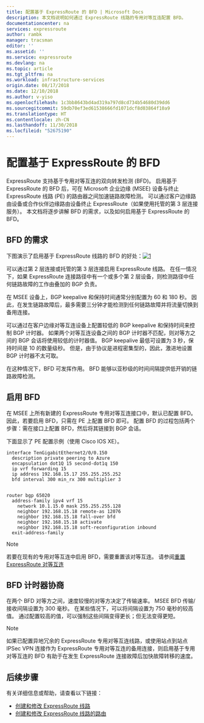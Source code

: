 ```yaml
---
title: 配置基于 ExpressRoute 的 BFD | Microsoft Docs
description: 本文档说明如何通过 ExpressRoute 线路的专用对等互连配置 BFD。
documentationcenter: na
services: expressroute
author: rambk
manager: tracsman
editor: ''
ms.assetid: ''
ms.service: expressroute
ms.devlang: na
ms.topic: article
ms.tgt_pltfrm: na
ms.workload: infrastructure-services
origin.date: 08/17/2018
ms.date: 12/10/2018
ms.author: v-yiso
ms.openlocfilehash: 1c3bb8643bd4ad319a797d8cd734b54680d39dd6
ms.sourcegitcommit: 59db70ef3ed61538666fd1071dcf8d03864f10a9
ms.translationtype: HT
ms.contentlocale: zh-CN
ms.lasthandoff: 11/30/2018
ms.locfileid: "52675190"
---
```

# <a name="configure-bfd-over-expressroute"></a>配置基于 ExpressRoute 的 BFD

ExpressRoute 支持基于专用对等互连的双向转发检测 (BFD)。 启用基于 ExpressRoute 的 BFD 后，可在 Microsoft 企业边缘 (MSEE) 设备与终止 ExpressRoute 线路 (PE) 的路由器之间加速链路故障检测。 可以通过客户边缘路由设备或合作伙伴边缘路由设备终止 ExpressRoute（如果使用托管的第 3 层连接服务）。 本文档将逐步讲解 BFD 的需求，以及如何启用基于 ExpressRoute 的 BFD。

## <a name="need-for-bfd"></a>BFD 的需求

下图演示了启用基于 ExpressRoute 线路的 BFD 的好处：[![1]][1]

可以通过第 2 层连接或托管的第 3 层连接启用 ExpressRoute 线路。 在任一情况下，如果 ExpressRoute 连接路径中有一个或多个第 2 层设备，则检测路径中任何链路故障的工作由叠加的 BGP 负责。

在 MSEE 设备上，BGP keepalive 和保持时间通常分别配置为 60 和 180 秒。 因此，在发生链路故障后，最多需要三分钟才能检测到任何链路故障并将流量切换到备用连接。

可以通过在客户边缘对等互连设备上配置较低的 BGP keepalive 和保持时间来控制 BGP 计时器。 如果两个对等互连设备之间的 BGP 计时器不匹配，则对等方之间的 BGP 会话将使用较低的计时器值。 BGP keepalive 最低可设置为 3 秒，保持时间是 10 的数量级秒。 但是，由于协议是进程密集型的，因此，激进地设置 BGP 计时器不太可取。

在这种情况下，BFD 可发挥作用。 BFD 能够以亚秒级的时间间隔提供低开销的链路故障检测。 


## <a name="enabling-bfd"></a>启用 BFD

在 MSEE 上所有新建的 ExpressRoute 专用对等互连接口中，默认已配置 BFD。 因此，若要启用 BFD，只需在 PE 上配置 BFD 即可。 配置 BFD 的过程包括两个步骤：需在接口上配置 BFD，然后将其链接到 BGP 会话。

下面显示了 PE 配置示例（使用 Cisco IOS XE）。 

    interface TenGigabitEthernet2/0/0.150
      description private peering to Azure
      encapsulation dot1Q 15 second-dot1q 150
      ip vrf forwarding 15
      ip address 192.168.15.17 255.255.255.252
      bfd interval 300 min_rx 300 multiplier 3


    router bgp 65020
      address-family ipv4 vrf 15
        network 10.1.15.0 mask 255.255.255.128
        neighbor 192.168.15.18 remote-as 12076
        neighbor 192.168.15.18 fall-over bfd
        neighbor 192.168.15.18 activate
        neighbor 192.168.15.18 soft-reconfiguration inbound
      exit-address-family

>[!NOTE]
>若要在现有的专用对等互连中启用 BFD，需要重置该对等互连。 请参阅[重置 ExpressRoute 对等互连][ResetPeering]
>

## <a name="bfd-timer-negotiation"></a>BFD 计时器协商

在两个 BFD 对等方之间，速度较慢的对等方决定了传输速率。 MSEE BFD 传输/接收间隔设置为 300 毫秒。 在某些情况下，可以将间隔设置为 750 毫秒的较高值。 通过配置较高的值，可以强制这些间隔变得更长；但无法变得更短。

>[!NOTE]
>如果已配置异地冗余的 ExpressRoute 专用对等互连线路，或使用站点到站点 IPSec VPN 连接作为 ExpressRoute 专用对等互连的备用连接，则启用基于专用对等互连的 BFD 有助于在发生 ExpressRoute 连接故障后加快故障转移的速度。 
>

## <a name="next-steps"></a>后续步骤

有关详细信息或帮助，请查看以下链接：

- [创建和修改 ExpressRoute 线路][CreateCircuit]
- [创建和修改 ExpressRoute 线路的路由][CreatePeering]

<!--Image References-->
[1]: ./media/expressroute-bfd/BFD_Need.png "BFD 加快链路故障推测时间"

<!--Link References-->
[CreateCircuit]: /expressroute/expressroute-howto-circuit-portal-resource-manager 
[CreatePeering]: /expressroute/expressroute-howto-routing-portal-resource-manager
[ResetPeering]: /azure/expressroute/expressroute-howto-reset-peering






